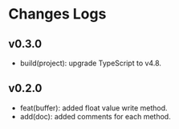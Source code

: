 # Changes Logs

## v0.3.0

- build(project): upgrade TypeScript to v4.8.

## v0.2.0

- feat(buffer): added float value write method.
- add(doc): added comments for each method.
